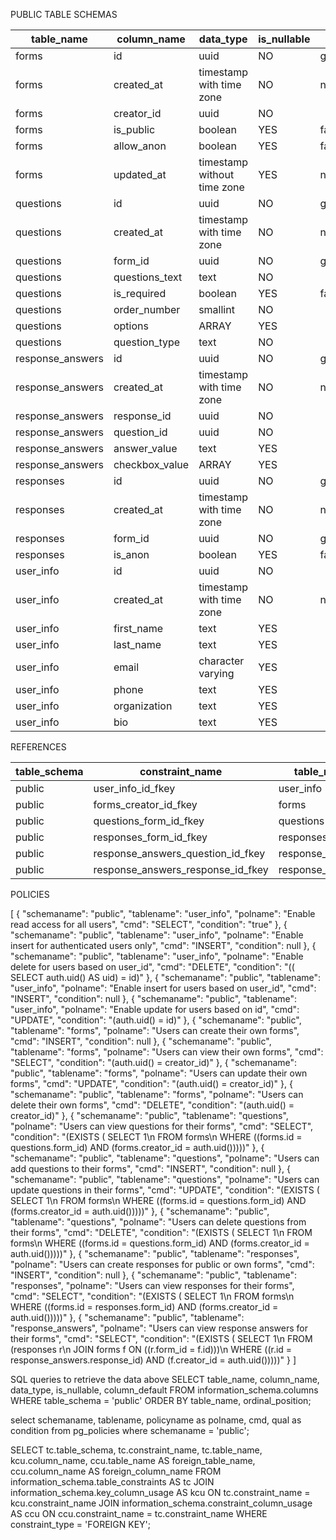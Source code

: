PUBLIC TABLE SCHEMAS

| table_name       | column_name    | data_type                   | is_nullable | column_default    |
| ---------------- | -------------- | --------------------------- | ----------- | ----------------- |
| forms            | id             | uuid                        | NO          | gen_random_uuid() |
| forms            | created_at     | timestamp with time zone    | NO          | now()             |
| forms            | creator_id     | uuid                        | NO          |                   |
| forms            | is_public      | boolean                     | YES         | false             |
| forms            | allow_anon     | boolean                     | YES         | false             |
| forms            | updated_at     | timestamp without time zone | YES         | now()             |
| questions        | id             | uuid                        | NO          | gen_random_uuid() |
| questions        | created_at     | timestamp with time zone    | NO          | now()             |
| questions        | form_id        | uuid                        | NO          | gen_random_uuid() |
| questions        | questions_text | text                        | NO          |                   |
| questions        | is_required    | boolean                     | YES         | false             |
| questions        | order_number   | smallint                    | NO          |                   |
| questions        | options        | ARRAY                       | YES         |                   |
| questions        | question_type  | text                        | NO          |                   |
| response_answers | id             | uuid                        | NO          | gen_random_uuid() |
| response_answers | created_at     | timestamp with time zone    | NO          | now()             |
| response_answers | response_id    | uuid                        | NO          |                   |
| response_answers | question_id    | uuid                        | NO          |                   |
| response_answers | answer_value   | text                        | YES         |                   |
| response_answers | checkbox_value | ARRAY                       | YES         |                   |
| responses        | id             | uuid                        | NO          | gen_random_uuid() |
| responses        | created_at     | timestamp with time zone    | NO          | now()             |
| responses        | form_id        | uuid                        | NO          | gen_random_uuid() |
| responses        | is_anon        | boolean                     | YES         | false             |
| user_info        | id             | uuid                        | NO          |                   |
| user_info        | created_at     | timestamp with time zone    | NO          | now()             |
| user_info        | first_name     | text                        | YES         |                   |
| user_info        | last_name      | text                        | YES         |                   |
| user_info        | email          | character varying           | YES         |                   |
| user_info        | phone          | text                        | YES         |                   |
| user_info        | organization   | text                        | YES         |                   |
| user_info        | bio            | text                        | YES         |                   |

REFERENCES

| table_schema | constraint_name                           | table_name                 | column_name     | foreign_table_name   | foreign_column_name |
| ------------ | ----------------------------------------- | -------------------------- | --------------- | -------------------- | ------------------- |
| public       | user_info_id_fkey                         | user_info                  | id              | users                | id                  |
| public       | forms_creator_id_fkey                     | forms                      | creator_id      | users                | id                  |
| public       | questions_form_id_fkey                    | questions                  | form_id         | forms                | id                  |
| public       | responses_form_id_fkey                    | responses                  | form_id         | forms                | id                  |
| public       | response_answers_question_id_fkey         | response_answers           | question_id     | questions            | id                  |
| public       | response_answers_response_id_fkey         | response_answers           | response_id     | responses            | id                  |

POLICIES

[
  {
    "schemaname": "public",
    "tablename": "user_info",
    "polname": "Enable read access for all users",
    "cmd": "SELECT",
    "condition": "true"
  },
  {
    "schemaname": "public",
    "tablename": "user_info",
    "polname": "Enable insert for authenticated users only",
    "cmd": "INSERT",
    "condition": null
  },
  {
    "schemaname": "public",
    "tablename": "user_info",
    "polname": "Enable delete for users based on user_id",
    "cmd": "DELETE",
    "condition": "(( SELECT auth.uid() AS uid) = id)"
  },
  {
    "schemaname": "public",
    "tablename": "user_info",
    "polname": "Enable insert for users based on user_id",
    "cmd": "INSERT",
    "condition": null
  },
  {
    "schemaname": "public",
    "tablename": "user_info",
    "polname": "Enable update for users based on id",
    "cmd": "UPDATE",
    "condition": "(auth.uid() = id)"
  },
  {
    "schemaname": "public",
    "tablename": "forms",
    "polname": "Users can create their own forms",
    "cmd": "INSERT",
    "condition": null
  },
  {
    "schemaname": "public",
    "tablename": "forms",
    "polname": "Users can view their own forms",
    "cmd": "SELECT",
    "condition": "(auth.uid() = creator_id)"
  },
  {
    "schemaname": "public",
    "tablename": "forms",
    "polname": "Users can update their own forms",
    "cmd": "UPDATE",
    "condition": "(auth.uid() = creator_id)"
  },
  {
    "schemaname": "public",
    "tablename": "forms",
    "polname": "Users can delete their own forms",
    "cmd": "DELETE",
    "condition": "(auth.uid() = creator_id)"
  },
  {
    "schemaname": "public",
    "tablename": "questions",
    "polname": "Users can view questions for their forms",
    "cmd": "SELECT",
    "condition": "(EXISTS ( SELECT 1\n   FROM forms\n  WHERE ((forms.id = questions.form_id) AND (forms.creator_id = auth.uid()))))"
  },
  {
    "schemaname": "public",
    "tablename": "questions",
    "polname": "Users can add questions to their forms",
    "cmd": "INSERT",
    "condition": null
  },
  {
    "schemaname": "public",
    "tablename": "questions",
    "polname": "Users can update questions in their forms",
    "cmd": "UPDATE",
    "condition": "(EXISTS ( SELECT 1\n   FROM forms\n  WHERE ((forms.id = questions.form_id) AND (forms.creator_id = auth.uid()))))"
  },
  {
    "schemaname": "public",
    "tablename": "questions",
    "polname": "Users can delete questions from their forms",
    "cmd": "DELETE",
    "condition": "(EXISTS ( SELECT 1\n   FROM forms\n  WHERE ((forms.id = questions.form_id) AND (forms.creator_id = auth.uid()))))"
  },
  {
    "schemaname": "public",
    "tablename": "responses",
    "polname": "Users can create responses for public or own forms",
    "cmd": "INSERT",
    "condition": null
  },
  {
    "schemaname": "public",
    "tablename": "responses",
    "polname": "Users can view responses for their forms",
    "cmd": "SELECT",
    "condition": "(EXISTS ( SELECT 1\n   FROM forms\n  WHERE ((forms.id = responses.form_id) AND (forms.creator_id = auth.uid()))))"
  },
  {
    "schemaname": "public",
    "tablename": "response_answers",
    "polname": "Users can view response answers for their forms",
    "cmd": "SELECT",
    "condition": "(EXISTS ( SELECT 1\n   FROM (responses r\n     JOIN forms f ON ((r.form_id = f.id)))\n  WHERE ((r.id = response_answers.response_id) AND (f.creator_id = auth.uid()))))"
  }
]


SQL queries to retrieve the data above
SELECT 
    table_name, 
    column_name, 
    data_type, 
    is_nullable, 
    column_default
FROM information_schema.columns
WHERE table_schema = 'public'
ORDER BY table_name, ordinal_position;

select
  schemaname,
  tablename,
  policyname as polname,
  cmd,
  qual as condition
from
  pg_policies
where
  schemaname = 'public';

  SELECT 
    tc.table_schema, 
    tc.constraint_name, 
    tc.table_name, 
    kcu.column_name, 
    ccu.table_name AS foreign_table_name,
    ccu.column_name AS foreign_column_name 
FROM 
    information_schema.table_constraints AS tc 
    JOIN information_schema.key_column_usage AS kcu
      ON tc.constraint_name = kcu.constraint_name
    JOIN information_schema.constraint_column_usage AS ccu
      ON ccu.constraint_name = tc.constraint_name
WHERE constraint_type = 'FOREIGN KEY';